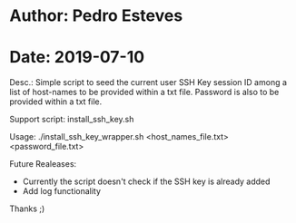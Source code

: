 # Author:    Pedro Esteves
# Date:     2019-07-10

Desc.: Simple script to seed the current user SSH Key session ID among a list of host-names to be provided within a txt file. Password is also to be provided within a txt file. 

Support script: install_ssh_key.sh

Usage: ./install_ssh_key_wrapper.sh <host_names_file.txt> <password_file.txt>

Future Realeases:

- Currently the script doesn't check if the SSH key is already added 
- Add log functionality

Thanks ;)